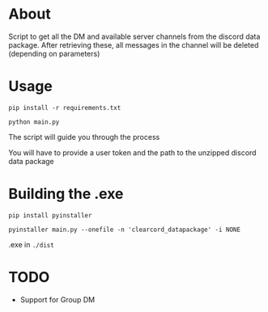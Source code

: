 # About
Script to get all the DM and available server channels from the discord data package.
After retrieving these, all messages in the channel will be deleted (depending on parameters)

# Usage
`pip install -r requirements.txt`

`python main.py`

The script will guide you through the process

You will have to provide a user token and the path to the unzipped discord data package

# Building the .exe

`pip install pyinstaller`

`pyinstaller main.py --onefile -n 'clearcord_datapackage' -i NONE`

.exe in `./dist`

# TODO
 - Support for Group DM
